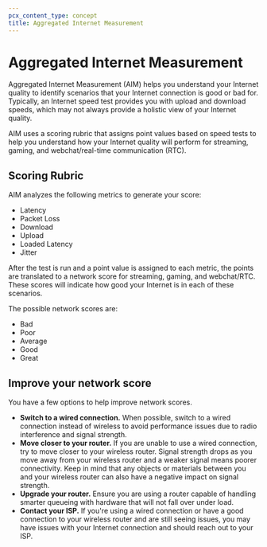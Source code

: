```yaml
---
pcx_content_type: concept
title: Aggregated Internet Measurement
---
```


# Aggregated Internet Measurement

Aggregated Internet Measurement (AIM) helps you understand your Internet quality to identify scenarios that your Internet connection is good or bad for. Typically, an Internet speed test provides you with upload and download speeds, which may not always provide a holistic view of your Internet quality.

AIM uses a scoring rubric that assigns point values based on speed tests to help you understand how your Internet quality will perform for streaming, gaming, and webchat/real-time communication (RTC).

## Scoring Rubric

AIM analyzes the following metrics to generate your score:

- Latency
- Packet Loss
- Download
- Upload
- Loaded Latency
- Jitter

After the test is run and a point value is assigned to each metric, the points are translated to a network score for streaming, gaming, and webchat/RTC.  These scores will indicate how good your Internet is in each of these scenarios.

The possible network scores are:

- Bad
- Poor
- Average
- Good
- Great

## Improve your network score

You have a few options to help improve network scores. 

- **Switch to a wired connection.** When possible, switch to a wired connection instead of wireless to avoid performance issues due to radio interference and signal strength.
- **Move closer to your router.** If you are unable to use a wired connection, try to move closer to your wireless router. Signal strength drops as you move away from your wireless router and a weaker signal means poorer connectivity. Keep in mind that any objects or materials between you and your wireless router can also have a negative impact on signal strength.
- **Upgrade your router.** Ensure you are using a router capable of handling smarter queueing with hardware that will not fall over under load.
- **Contact your ISP.** If you're using a wired connection or have a good connection to your wireless router and are still seeing issues, you may have issues with your Internet connection and should reach out to your ISP.